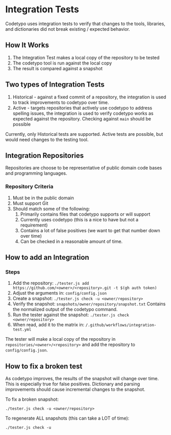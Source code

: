 # Integration Tests

Codetypo uses integration tests to verify that changes to the tools, libraries, and dictionaries did not break existing / expected behavior.

## How It Works

1. The Integration Test makes a local copy of the repository to be tested
1. The codetypo tool is run against the local copy
1. The result is compared against a snapshot

## Two types of Integration Tests

1. Historical - against a fixed commit of a repository, the integration is used to track improvements to codetypo over time.
1. Active - targets repositories that actively use codetypo to address spelling issues, the integration is used to verify
   codetypo works as expected against the repository.
   Checking against `main` should be possible

Currently, only Historical tests are supported. Active tests are possible, but would need changes to the testing tool.

## Integration Repositories

Repositories are choose to be representative of public domain code bases and programming languages.

### Repository Criteria

1. Must be in the public domain
1. Must support Git
1. Should match some of the following:
   1. Primarily contains files that codetypo supports or will support
   1. Currently uses codetypo (this is a nice to have but not a requirement)
   1. Contains a lot of false positives (we want to get that number down over time)
   1. Can be checked in a reasonable amount of time.

## How to add an Integration

### Steps

1. Add the repository: `./tester.js add https://github.com/<owner>/<repository>.git -t $(gh auth token)`
1. Adjust the arguments in: `config/config.json`
1. Create a snapshot: `./tester.js check -u <owner/repository>`
1. Verify the snapshot: `snapshots/owner/repository/snapshot.txt`
   Contains the normalized output of the codetypo command.
1. Run the tester against the snapshot: `./tester.js check <owner/repository>`
1. When read, add it to the matrix in: `/.github/workflows/integration-test.yml`

The tester will make a local copy of the repository in `repositories/<owner>/<repository>` and add the
repository to `config/config.json`.

## How to fix a broken test

As codetypo improves, the results of the snapshot will change over time. This is especially true for false positives. Dictionary and parsing improvements should cause
incremental changes to the snapshot.

To fix a broken snapshot:

```
./tester.js check -u <owner/repository>
```

To regenerate ALL snapshots (this can take a LOT of time):

```
./tester.js check -u
```

